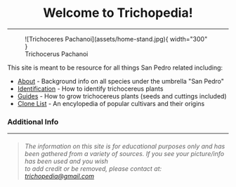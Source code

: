 <!-- # Welcome to Trichopedia! -->
<h1 style="text-align: center;">Welcome to Trichopedia!</h1>
<hr>

<figure markdown>
  ![Trichoceres Pachanoi](assets/home-stand.jpg){ width="300" }
  <figcaption>Trichocerus Pachanoi</figcaption>
</figure>

<!-- ![Image title](assets/home-stand.jpg){ align=right width="300" } -->

This site is meant to be resource for all things San Pedro related including: 

* [About](about/about.md) - Background info on all species under the umbrella "San Pedro"
* [Identification](identify.md) - How to identify trichocereus plants
* [Guides](grow-guides/seed.md) - How to grow trichocereus plants (seeds and cuttings included) 
* [Clone List](clones/index.md) - An encylopedia of popular cultivars and their origins

### Additional Info

---



>*<h6>The information on this site is for educational purposes only and has been gathered from a variety of sources. If you see your picture/info has been used and you wish*  
>*to add credit or be removed, please contact at:*  
>*trichopedia@gmail.com</h6>*
